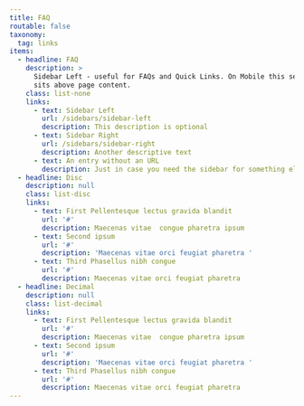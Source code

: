 ```yaml
---
title: FAQ
routable: false
taxonomy:
  tag: links
items:
  - headline: FAQ
    description: >
      Sidebar Left - useful for FAQs and Quick Links. On Mobile this section
      sits above page content. 
    class: list-none
    links:
      - text: Sidebar Left
        url: /sidebars/sidebar-left
        description: This description is optional
      - text: Sidebar Right
        url: /sidebars/sidebar-right
        description: Another descriptive text
      - text: An entry without an URL
        description: Just in case you need the sidebar for something else
  - headline: Disc
    description: null
    class: list-disc
    links:
      - text: First Pellentesque lectus gravida blandit
        url: '#'
        description: Maecenas vitae  congue pharetra ipsum
      - text: Second ipsum
        url: '#'
        description: 'Maecenas vitae orci feugiat pharetra '
      - text: Third Phasellus nibh congue
        url: '#'
        description: Maecenas vitae orci feugiat pharetra
  - headline: Decimal
    description: null
    class: list-decimal
    links:
      - text: First Pellentesque lectus gravida blandit
        url: '#'
        description: Maecenas vitae  congue pharetra ipsum
      - text: Second ipsum
        url: '#'
        description: 'Maecenas vitae orci feugiat pharetra '
      - text: Third Phasellus nibh congue
        url: '#'
        description: Maecenas vitae orci feugiat pharetra
---
```


